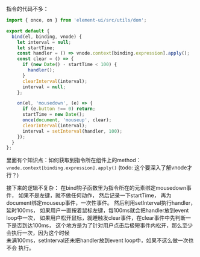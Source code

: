 指令的代码不多：
```js
import { once, on } from 'element-ui/src/utils/dom';

export default {
  bind(el, binding, vnode) {
    let interval = null;
    let startTime;
    const handler = () => vnode.context[binding.expression].apply();
    const clear = () => {
      if (new Date() - startTime < 100) {
        handler();
      }
      clearInterval(interval);
      interval = null;
    };

    on(el, 'mousedown', (e) => {
      if (e.button !== 0) return;
      startTime = new Date();
      once(document, 'mouseup', clear);
      clearInterval(interval);
      interval = setInterval(handler, 100);
    });
  }
};
```
里面有个知识点：如何获取到指令所在组件上的method： 
<code>vnode.context[binding.expression].apply()</code>
(todo: 这个要深入了解vnode才行？)

接下来的逻辑不复杂：
在bind钩子函数里为指令所在的元素绑定mousedown事件， 
如果不是左键，就不做任何动作， 
然后记录一下startTime， 
再为document绑定mouseup事件，一次性事件。 
然后利用setInterval执行handler，延时100ms， 
如果用户一直按着鼠标左键，每100ms就会把handler放到event loop中一次， 
如果用户松开鼠标，就睡触发clear事件，在clear事件中先判断一下是否到达100ms， 
这个地方是为了针对用户点击后极短事件内松开，那么至少会执行一次，因为这个时候  
未满100ms，setInterval还未把handler放到event loop中，如果不这么做一次也不会 
执行。 
